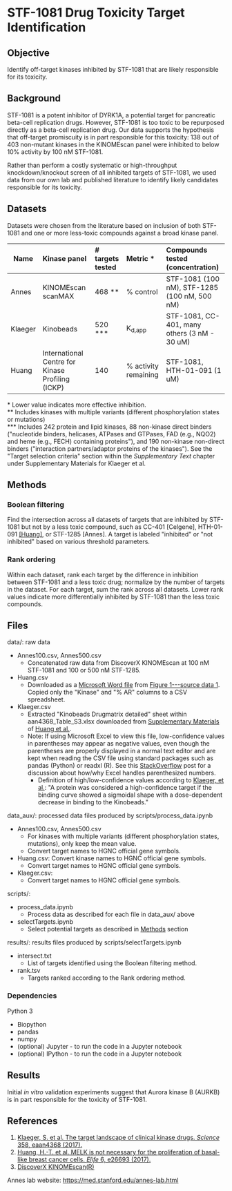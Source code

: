 # STF-1081 Drug Toxicity Target Identification

## Objective

Identify off-target kinases inhibited by STF-1081 that are likely responsible for its toxicity.

## Background

STF-1081 is a potent inhibitor of DYRK1A, a potential target for pancreatic beta-cell replication drugs. However, STF-1081 is too toxic to be repurposed directly as a beta-cell replication drug. Our data supports the hypothesis that off-target promiscuity is in part responsible for this toxicity: 138 out of 403 non-mutant kinases in the KINOMEscan panel were inhibited to below 10% activity by 100 nM STF-1081.

Rather than perform a costly systematic or high-throughput knockdown/knockout screen of all inhibited targets of STF-1081, we used data from our own lab and published literature to identify likely candidates responsible for its toxicity.

## Datasets

Datasets were chosen from the literature based on inclusion of both STF-1081 and one or more less-toxic compounds against a broad kinase panel.

| Name    | Kinase panel                                     | # targets tested | Metric \*            | Compounds tested (concentration)             |
| ------- |:------------------------------------------------ |:---------------- |:-------------------- |:-------------------------------------------- |
| Annes   | KINOMEscan scanMAX                               | 468 \*\*         | % control            | STF-1081 (100 nM), STF-1285 (100 nM, 500 nM) |
| Klaeger | Kinobeads                                        | 520 \*\*\*       | K<sub>d,app</sub>    | STF-1081, CC-401, many others (3 nM - 30 uM) |
| Huang   | International Centre for Kinase Profiling (ICKP) | 140              | % activity remaining | STF-1081, HTH-01-091 (1 uM)                  |

\* Lower value indicates more effective inhibition.  
\*\* Includes kinases with multiple variants (different phosphorylation states or mutations)  
\*\*\* Includes 242 protein and lipid kinases, 88 non-kinase direct binders ("nucleotide binders, helicases, ATPases and GTPases, FAD (e.g., NQO2) and heme (e.g., FECH) containing proteins"), and 190 non-kinase non-direct binders ("interaction partners/adaptor proteins of the kinases"). See the "Target selection criteria" section within the *Supplementary Text* chapter under Supplementary Materials for Klaeger et al.

## Methods <a name="methods"></a>

### Boolean filtering
Find the intersection across all datasets of targets that are inhibited by STF-1081 but not by a less toxic compound, such as CC-401 [Celgene], HTH-01-091 [[Huang]](#ref), or STF-1285 [Annes]. A target is labeled "inhibited" or "not inhibited" based on various threshold parameters.

### Rank ordering
Within each dataset, rank each target by the difference in inhibition between STF-1081 and a less toxic drug; normalize by the number of targets in the dataset. For each target, sum the rank across all datasets. Lower rank values indicate more differentially inhibited by STF-1081 than the less toxic compounds.

## Files

data/: raw data
* Annes100.csv, Annes500.csv
  * Concatenated raw data from DiscoverX KINOMEscan at 100 nM STF-1081 and 100 or 500 nM STF-1285.
* Huang.csv
  * Downloaded as a [Microsoft Word file](https://elifesciences.org/download/aHR0cHM6Ly9jZG4uZWxpZmVzY2llbmNlcy5vcmcvYXJ0aWNsZXMvMjY2OTMvZWxpZmUtMjY2OTMtZmlnMS1kYXRhMS12MS5kb2N4/elife-26693-fig1-data1-v1.docx?_hash=UbxyMBf8pkVSYVLfuzWLRfqv35PCZ3rDoDex%2B6QmdWc%3D) from [Figure 1---source data 1](https://doi.org/10.7554/eLife.26693.004). Copied only the "Kinase" and "% AR" columns to a CSV spreadsheet.
* Klaeger.csv
  * Extracted "Kinobeads Drugmatrix detailed" sheet within aan4368_Table_S3.xlsx downloaded from [Supplementary Materials](http://science.sciencemag.org/highwire/filestream/702936/field_highwire_adjunct_files/1/aan4368_Tables1-11.zip) of [Huang et al.](#ref).
  * Note: If using Microsoft Excel to view this file, low-confidence values in parentheses may appear as negative values, even though the parentheses are properly displayed in a normal text editor and are kept when reading the CSV file using standard packages such as pandas (Python) or readxl (R). See this [StackOverflow](https://stackoverflow.com/questions/29648572/excel-values-in-parentheses-become-negative) post for a discussion about how/why Excel handles parenthesized numbers.
    * Definition of high/low-confidence values according to [Klaeger, et al.](#ref): "A protein was considered a high-confidence target if the binding curve showed a sigmoidal shape with a dose-dependent decrease in binding to the Kinobeads."

data_aux/: processed data files produced by scripts/process_data.ipynb
* Annes100.csv, Annes500.csv
  * For kinases with multiple variants (different phosphorylation states, mutations), only keep the mean value.
  * Convert target names to HGNC official gene symbols.
* Huang.csv: Convert kinase names to HGNC official gene symbols.
  * Convert target names to HGNC official gene symbols.
* Klaeger.csv: 
  * Convert target names to HGNC official gene symbols.

scripts/:
* process_data.ipynb
  * Process data as described for each file in data_aux/ above
* selectTargets.ipynb
  * Select potential targets as described in [Methods](#methods) section

results/: results files produced by scripts/selectTargets.ipynb
* intersect.txt
  * List of targets identified using the Boolean filtering method.
* rank.tsv
  * Targets ranked according to the Rank ordering method.

### Dependencies

Python 3
- Biopython
- pandas
- numpy
- (optional) Jupyter - to run the code in a Jupyter notebook
- (optional) IPython - to run the code in a Jupyter notebook

## Results

Initial *in vitro* validation experiments suggest that Aurora kinase B (AURKB) is in part responsible for the toxicity of STF-1081.

## References <a name="ref"></a>
1. [Klaeger, S. et al. The target landscape of clinical kinase drugs. *Science* 358, eaan4368 (2017).](http://science.sciencemag.org/content/358/6367/eaan4368)
2. [Huang, H.-T. et al. MELK is not necessary for the proliferation of basal-like breast cancer cells. *Elife* 6, e26693 (2017).](https://elifesciences.org/articles/26693)
3. [DiscoverX KINOMEscan(R)](https://www.discoverx.com/services/drug-discovery-development-services/kinase-profiling/kinomescan)

Annes lab website: https://med.stanford.edu/annes-lab.html
